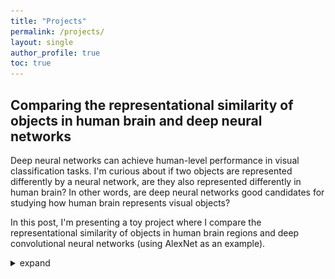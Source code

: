 ```yaml
---
title: "Projects"
permalink: /projects/
layout: single
author_profile: true
toc: true
---
```


## Comparing the representational similarity of objects in human brain and deep neural networks

Deep neural networks can achieve human-level performance in visual classification tasks. I'm curious about if two objects are represented differently by a neural network, are they also represented differently in human brain? In other words, are deep neural networks good candidates for studying how human brain represents visual objects? 

In this post, I'm presenting a toy project where I compare the representational similarity of objects in human brain regions and deep convolutional neural networks (using AlexNet as an example).  

<details>
<summary>
expand
</summary>

<br>

## Stimuli 

* 16 manmade objects 
* 16 words describing these objects 

<figure>
<!-- <img src="/projects/deepnets_RSA/stimuli.jpg" width="1000" class="center"> -->

<img src="/projects/deepnets_RSA/stimuli.jpg" class="center">

</figure>


## fMRI data 

The participants were asked to maintain fixation while these images were displayed at the centre of fixation, on a uniform grey background, at a width of 9⁰ of visual angle. 

* 32 stimuli -> 32 conditions
* stimulus duration = 500 ms
* 12 trials per condition
* 14 subjects
* whole-brain coverage
* voxel size = 3 mm3	
* regions of interests (ROIs)

<figure>

<img src="/projects/deepnets_RSA/ROIs.png" class="center">
<figcaption>Fig. 2 Regions of interest</figcaption>

</figure>

## Representational similarity analysis (RSA)

Each element of the representational dissimilarity matrix (RDM) reflects the differences in responses across all voxels elicited by a pair of conditions. By definition, the RDM is symmetrical and the diagonals should be zeros (responses elicited by the same condition should be the same). 

Here is an example RDM for V1, averaged across subjects. Each element of the matrix reflects how different V1 responds to a pair of stimuli. The first half of the stimuli are images of objects. The latter half are words describing these objects. We can normalize the RDM using the min and max so that the values are between 0 and 1. The more different V1 respond to a pair of stimuli, the higher the dissimilarity value is and color-coded yellow. The more similar V1 respond to a pair of stimuli, the lower the dissimilarity value is and color-coded blue. 

As we can see, the words tend to elicit similar response in V1. These responses are different when subjects are viewing images of objects. 

<figure>

<img src="/projects/deepnets_RSA/RDMs_V1.jpg" class="center" width="50%">
<figcaption>RDM for V1 averaged across subjects</figcaption>

</figure>

These are the RDMs for all ROIs, averaged across subjects. As we can see, the representational structure tend to be clearer in low-level visual regions than higher-order cognitive regions such as IPS and IFJ.  

<figure>

<img src="/projects/deepnets_RSA/RDMs_brain.jpg" class="center">
<figcaption>RDMs for all the ROIs, averaged across subjects</figcaption>

</figure>


Similarly we can compute the RDMs for different layers of AlexNet. 


<figure>

<img src="/projects/deepnets_RSA/RDMs_models.jpg" class="center">
<figcaption>RDMs for the layers of AlexNet</figcaption>

</figure>

Naturally here comes the question: are layers of AlexNet good models for object representation in human brain?  

To answer this question, we can assess the similarity of RDMs for each deep net layer and human brain region, by computing the Pearson correlation of these RDMs. 


<figure>

<img src="/projects/deepnets_RSA/inference_V1.jpg" class="center">
<figcaption>RDMs the layers of AlexNet</figcaption>

</figure>


</details>

